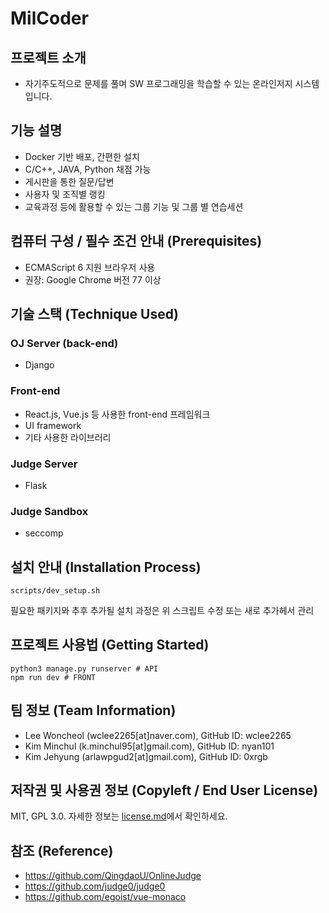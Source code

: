 # MilCoder

## 프로젝트 소개
- 자기주도적으로 문제를 풀며 SW 프로그래밍을 학습할 수 있는 온라인저지 시스템입니다.

## 기능 설명
- Docker 기반 배포, 간편한 설치
- C/C++, JAVA, Python 채점 가능
- 게시판을 통한 질문/답변
- 사용자 및 조직별 랭킹
- 교육과정 등에 활용할 수 있는 그룹 기능 및 그룹 별 연습세션

## 컴퓨터 구성 / 필수 조건 안내 (Prerequisites)
- ECMAScript 6 지원 브라우저 사용
- 권장: Google Chrome 버전 77 이상

## 기술 스택 (Technique Used)

### OJ Server (back-end)
- Django

### Front-end
- React.js, Vue.js 등 사용한 front-end 프레임워크 
- UI framework
- 기타 사용한 라이브러리

### Judge Server
- Flask

### Judge Sandbox
- seccomp

## 설치 안내 (Installation Process)
```shell
scripts/dev_setup.sh
```

필요한 패키지와 추후 추가될 설치 과정은 위 스크립트 수정 또는 새로 추가헤서 관리 

## 프로젝트 사용법 (Getting Started)
```shell
python3 manage.py runserver # API
npm run dev # FRONT
```

## 팀 정보 (Team Information)
- Lee Woncheol (wclee2265\[at\]naver.com), GitHub ID: wclee2265
- Kim Minchul (k.minchul95\[at\]gmail.com), GitHub ID: nyan101
- Kim Jehyung (arlawpgud2\[at\]gmail.com), GitHub ID: 0xrgb

## 저작권 및 사용권 정보 (Copyleft / End User License)
MIT, GPL 3.0. 자세한 정보는 [license.md](license.md)에서 확인하세요.

## 참조 (Reference)
- https://github.com/QingdaoU/OnlineJudge 
- https://github.com/judge0/judge0
- https://github.com/egoist/vue-monaco
